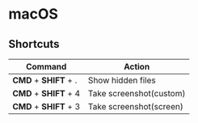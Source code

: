 # macOS

## Shortcuts

| Command                 | Action                  |
| ----------------------- | ----------------------- |
| **CMD** + **SHIFT** + . | Show hidden files       |
| **CMD** + **SHIFT** + 4 | Take screenshot(custom) |
| **CMD** + **SHIFT** + 3 | Take screenshot(screen) |